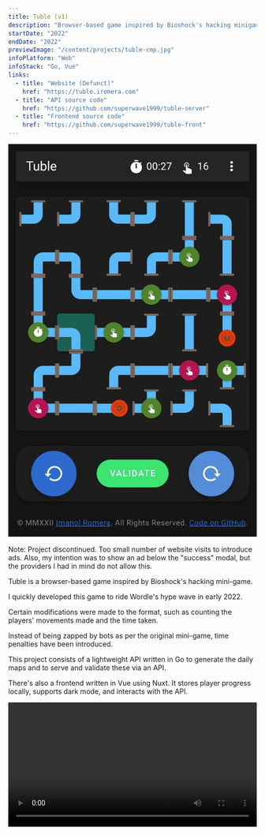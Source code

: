 ```yaml
---
title: Tuble (v1)
description: "Browser-based game inspired by Bioshock's hacking minigame"
startDate: "2022"
endDate: "2022"
previewImage: "/content/projects/tuble-cmp.jpg"
infoPlatform: "Web"
infoStack: "Go, Vue"
links:
  - title: "Website (Defunct)"
    href: "https://tuble.iromera.com"
  - title: "API source code"
    href: "https://github.com/superwave1999/tuble-server"
  - title: "Frontend source code"
    href: "https://github.com/superwave1999/tuble-front"
---
```


![Main view](/content/projects/tuble.jpg)

Note: Project discontinued. Too small number of website visits to introduce ads. Also, my intention was to show an ad below the "success" modal, but the providers I had in mind do not allow this.

Tuble is a browser-based game inspired by Bioshock's hacking mini-game.

I quickly developed this game to ride Wordle's hype wave in early 2022.

Certain modifications were made to the format, such as counting the players' movements made and the time taken.

Instead of being zapped by bots as per the original mini-game, time penalties have been introduced.

This project consists of a lightweight API written in Go to generate the daily maps and to serve and validate these via an API.

There's also a frontend written in Vue using Nuxt. It stores player progress locally, supports dark mode, and interacts with the API.

<video controls loop width="100%">
  <source src="/content/projects/tuble-vid.mp4" type="video/mp4">
</video>
